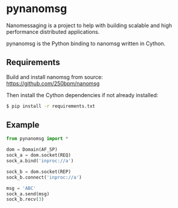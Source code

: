 pynanomsg
=========

Nanomessaging is a project to help with building scalable and high performance
distributed applications.

pynanomsg is the Python binding to nanomsg written in Cython.

Requirements
------------

Build and install nanomsg from source: https://github.com/250bpm/nanomsg

Then install the Cython dependencies if not already installed:

```bash
$ pip install -r requirements.txt
```

Example
-------

```python
from pynanomsg import *

dom = Domain(AF_SP)
sock_a = dom.socket(REQ)
sock_a.bind('inproc://a')

sock_b = dom.socket(REP)
sock_b.connect('inproc://a')

msg = 'ABC'
sock_a.send(msg)
sock_b.recv(3)
```
